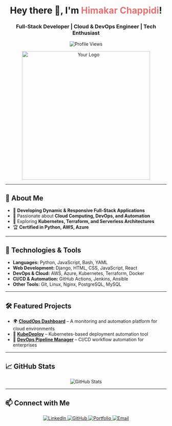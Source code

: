 <h1 align="center">Hey there 👋, I'm <span style="color:#E57373;">Himakar Chappidi</span>!</h1>
<h3 align="center"> Full-Stack Developer | Cloud & DevOps Engineer | Tech Enthusiast</h3>

<p align="center">
  <img src="https://komarev.com/ghpvc/?username=HimakarC&label=Profile%20views&color=E57373&style=flat" alt="Profile Views" />
</p>

<p align="center">
  <img src="https://i.imgur.com/fDa0KFW.png" alt="Your Logo" width="400"/>
</p>

---

## 🚀 About Me
- 🔨 **Developing Dynamic & Responsive Full-Stack Applications**
- 🎯 Passionate about **Cloud Computing, DevOps, and Automation**  
- 🌱 Exploring **Kubernetes, Terraform, and Serverless Architectures**  
- 🏆 **Certified in Python, AWS, Azure**  

---

## 🔧 Technologies & Tools

- **Languages:** Python, JavaScript, Bash, YAML  
- **Web Development:** Django, HTML, CSS, JavaScript, React
- **DevOps & Cloud:** AWS, Azure, Kubernetes, Terraform, Docker  
- **CI/CD & Automation:** GitHub Actions, Jenkins, Ansible  
- **Other Tools:** Git, Linux, Nginx, PostgreSQL, MySQL  

---

## 🛠 Featured Projects  

- 🌍 **[CloudOps Dashboard](#)** – A monitoring and automation platform for cloud environments  
- 🔧 **[KubeDeploy](#)** – Kubernetes-based deployment automation tool  
- 🚀 **[DevOps Pipeline Manager](#)** – CI/CD workflow automation for enterprises  

---

## 📈 GitHub Stats  
<p align="center">
  <img src="https://github-readme-stats.vercel.app/api?username=HimakarC&show_icons=true&theme=tokyonight" alt="GitHub Stats" />
</p>

---

## 📫 Connect with Me  
<p align="center">
  <a href="https://linkedin.com/in/himakarchappidi/" target="_blank">
    <img src="https://img.shields.io/badge/LinkedIn-Profile-0A66C2?style=flat&logo=linkedin&logoColor=white" alt="LinkedIn" />
  </a>
  <a href="https://github.com/HimakarC" target="_blank">
    <img src="https://img.shields.io/badge/GitHub-Profile-181717?style=flat&logo=github&logoColor=white" alt="GitHub" />
  </a>
  <a href="[YourPortfolioURL]" target="_blank">
    <img src="https://img.shields.io/badge/Portfolio-Site-3DDC84?style=flat&logo=vercel&logoColor=white" alt="Portfolio" />
  </a>
  <a href="mailto:himakar365@gmail.com">
    <img src="https://img.shields.io/badge/Email-himakar365@gmail.com-D14836?style=flat&logo=gmail&logoColor=white" alt="Email" />
  </a>
</p>
